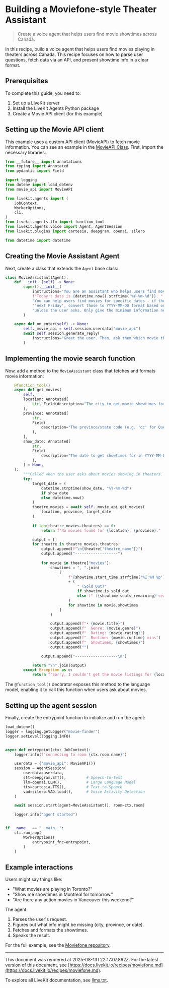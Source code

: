 # Building a Moviefone-style Theater Assistant

> Create a voice agent that helps users find movie showtimes across Canada.

In this recipe, build a voice agent that helps users find movies playing in theaters across Canada. This recipe focuses on how to parse user questions, fetch data via an API, and present showtime info in a clear format.

## Prerequisites

To complete this guide, you need to:

1. Set up a LiveKit server
2. Install the LiveKit Agents Python package
3. Create a Movie API client (for this example)

## Setting up the Movie API client

This example uses a custom API client (MovieAPI) to fetch movie information. You can see an example in the [MovieAPI Class](https://github.com/ShayneP/Moviefone/blob/main/movie_api.py). First, import the necessary libraries:

```python
from __future__ import annotations
from typing import Annotated
from pydantic import Field

import logging
from dotenv import load_dotenv
from movie_api import MovieAPI

from livekit.agents import (
    JobContext,
    WorkerOptions,
    cli,
)
from livekit.agents.llm import function_tool
from livekit.agents.voice import Agent, AgentSession
from livekit.plugins import cartesia, deepgram, openai, silero

from datetime import datetime

```

## Creating the Movie Assistant Agent

Next, create a class that extends the `Agent` base class:

```python
class MovieAssistant(Agent):
    def __init__(self) -> None:
        super().__init__(
            instructions="You are an assistant who helps users find movies showing in Canada. "
            f"Today's date is {datetime.now().strftime('%Y-%m-%d')}. "
            "You can help users find movies for specific dates - if they use relative terms like 'tomorrow' or "
            "'next Friday', convert those to YYYY-MM-DD format based on today's date. Don't check anything "
            "unless the user asks. Only give the minimum information needed to answer the question the user asks.",
        )

    async def on_enter(self) -> None:
        self._movie_api = self.session.userdata["movie_api"]
        await self.session.generate_reply(
            instructions="Greet the user. Then, ask them which movie they'd like to see and which city and province they're in."
        )

```

## Implementing the movie search function

Now, add a method to the `MovieAssistant` class that fetches and formats movie information:

```python
    @function_tool()
    async def get_movies(
        self,
        location: Annotated[
            str, Field(description="The city to get movie showtimes for")
        ],
        province: Annotated[
            str,
            Field(
                description="The province/state code (e.g. 'qc' for Quebec, 'on' for Ontario)"
            ),
        ],
        show_date: Annotated[
            str,
            Field(
                description="The date to get showtimes for in YYYY-MM-DD format. If not provided, defaults to today."
            ),
        ] = None,
    ):
        """Called when the user asks about movies showing in theaters. Returns the movies showing in the specified location for the given date."""
        try:
            target_date = (
                datetime.strptime(show_date, "%Y-%m-%d")
                if show_date
                else datetime.now()
            )
            theatre_movies = await self._movie_api.get_movies(
                location, province, target_date
            )
            
            if len(theatre_movies.theatres) == 0:
                return f"No movies found for {location}, {province}."

            output = []
            for theatre in theatre_movies.theatres:
                output.append(f"\n{theatre['theatre_name']}")
                output.append("-------------------")
                
                for movie in theatre["movies"]:
                    showtimes = ", ".join(
                        [
                            f"{showtime.start_time.strftime('%I:%M %p').lstrip('0')}"
                            + (
                                " (Sold Out)"
                                if showtime.is_sold_out
                                else f" ({showtime.seats_remaining} seats)"
                            )
                            for showtime in movie.showtimes
                        ]
                    )

                    output.append(f"• {movie.title}")
                    output.append(f"  Genre: {movie.genre}")
                    output.append(f"  Rating: {movie.rating}")
                    output.append(f"  Runtime: {movie.runtime} mins")
                    output.append(f"  Showtimes: {showtimes}")
                    output.append("")

                output.append("-------------------\n")

            return "\n".join(output)
        except Exception as e:
            return f"Sorry, I couldn't get the movie listings for {location}. Please check the city and province/state names and try again."

```

The `@function_tool()` decorator exposes this method to the language model, enabling it to call this function when users ask about movies.

## Setting up the agent session

Finally, create the entrypoint function to initialize and run the agent:

```python
load_dotenv()
logger = logging.getLogger("movie-finder")
logger.setLevel(logging.INFO)


async def entrypoint(ctx: JobContext):
    logger.info(f"connecting to room {ctx.room.name}")

    userdata = {"movie_api": MovieAPI()}
    session = AgentSession(
        userdata=userdata,
        stt=deepgram.STT(),         # Speech-to-Text
        llm=openai.LLM(),           # Large Language Model
        tts=cartesia.TTS(),         # Text-to-Speech
        vad=silero.VAD.load(),      # Voice Activity Detection
    )

    await session.start(agent=MovieAssistant(), room=ctx.room)

    logger.info("agent started")


if __name__ == "__main__":
    cli.run_app(
        WorkerOptions(
            entrypoint_fnc=entrypoint,
        )
    )

```

## Example interactions

Users might say things like:

- "What movies are playing in Toronto?"
- "Show me showtimes in Montreal for tomorrow."
- "Are there any action movies in Vancouver this weekend?"

The agent:

1. Parses the user's request.
2. Figures out what info might be missing (city, province, or date).
3. Fetches and formats the showtimes.
4. Speaks the result.

For the full example, see the [Moviefone repository](https://github.com/ShayneP/Moviefone).

---

This document was rendered at 2025-08-13T22:17:07.862Z.
For the latest version of this document, see [https://docs.livekit.io/recipes/moviefone.md](https://docs.livekit.io/recipes/moviefone.md).

To explore all LiveKit documentation, see [llms.txt](https://docs.livekit.io/llms.txt).